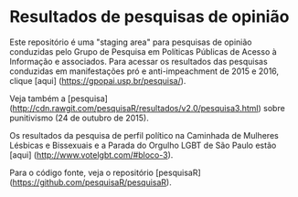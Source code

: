 # Resultados de pesquisas de opinião

Este repositório é uma "staging area" para pesquisas de opinião conduzidas pelo Grupo de Pesquisa em Políticas Públicas de Acesso à Informação e associados. Para acessar os resultados das pesquisas conduzidas em manifestações pró e anti-impeachment de 2015 e 2016, clique [aqui] (https://gpopai.usp.br/pesquisa/).

Veja também a [pesquisa] (http://cdn.rawgit.com/pesquisaR/resultados/v2.0/pesquisa3.html) sobre punitivismo (24 de outubro de 2015).

Os resultados da pesquisa de perfil político na Caminhada de Mulheres Lésbicas e Bissexuais e a Parada do Orgulho LGBT de São Paulo estão [aqui] (http://www.votelgbt.com/#bloco-3).

Para o código fonte, veja o repositório [pesquisaR] (https://github.com/pesquisaR/pesquisaR).

